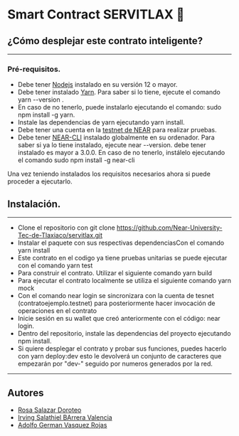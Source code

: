 # Smart Contract SERVITLAX :briefcase:

## ¿Cómo desplejar este contrato inteligente?
---
### Pré-requisitos.
* Debe tener [Nodejs](https://nodejs.org/en/) instalado en su versión 12 o mayor.
* Debe tener instalado [Yarn](https://yarnpkg.com/). Para saber si lo tiene, ejecute el comando yarn --version . 
* En caso de no tenerlo, puede instalarlo ejecutando el comando: sudo npm install -g yarn.
* Instale las dependencias de yarn ejecutando yarn install.
* Debe tener una cuenta en la [testnet de NEAR](https://wallet.testnet.near.org/) para realizar pruebas.
* Debe tener [NEAR-CLI](https://github.com/near/near-cli) instalado globalmente en su ordenador. Para saber si ya lo tiene instalado, ejecute near --version. debe tener instalado es mayor a 3.0.0. En caso de no tenerlo, instálelo ejecutando el comando sudo npm install -g near-cli 

Una vez teniendo instalados los requisitos necesarios ahora si puede proceder a ejecutarlo. 

## Instalación.
---
* Clone el repositorio con git clone https://github.com/Near-University-Tec-de-Tlaxiaco/servitlax.git
* Instalar el paquete con sus respectivas dependenciasCon el comando yarn install
* Este contrato en el codigo ya tiene pruebas unitarias se puede ejecutar con el comando yarn test
* Para construir el contrato. Utilizar el siguiente comando yarn build 
* Para ejecutar el contrato localmente se utiliza el siguiente comando yarn mock 
* Con el comando near login se sincronizara  con la cuenta de tesnet (contratoejemplo.testnet) para posteriormente hacer invocación de operaciones en el contrato
* Inicie sesión en su wallet que creó anteriormente con el código: near login.
* Dentro del repositorio, instale las dependencias del proyecto ejecutando npm install.
* Si quiere desplegar el contrato y probar sus funciones, puedes hacerlo con yarn deploy:dev esto le devolverá un conjunto de caracteres que empezarán por "dev-" seguido por numeros generados por la red.
---
   

## Autores

- [Rosa Salazar Doroteo](https://github.com/Rosa218)
- [Irving Salathiel BArrera Valencia](https://github.com/salathiel1999)
- [Adolfo German Vasquez Rojas](https://github.com/bg55-a)
